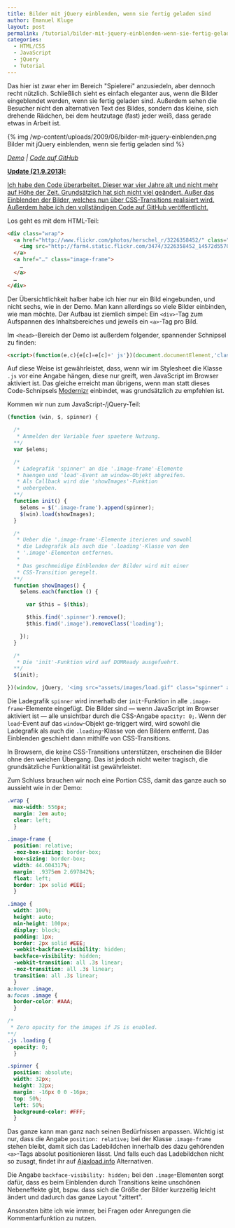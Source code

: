 ```yaml
---
title: Bilder mit jQuery einblenden, wenn sie fertig geladen sind
author: Emanuel Kluge
layout: post
permalink: /tutorial/bilder-mit-jquery-einblenden-wenn-sie-fertig-geladen-sind/
categories:
  - HTML/CSS
  - JavaScript
  - jQuery
  - Tutorial
---
```


Das hier ist zwar eher im Bereich "Spielerei" anzusiedeln, aber dennoch recht nützlich. Schließlich sieht es einfach eleganter aus, wenn die Bilder eingeblendet werden, wenn sie fertig geladen sind. Außerdem sehen die Besucher nicht den alternativen Text des Bildes, sondern das kleine, sich drehende Rädchen, bei dem heutzutage (fast) jeder weiß, dass gerade etwas in Arbeit ist.

{% img /wp-content/uploads/2009/06/bilder-mit-jquery-einblenden.png Bilder mit jQuery einblenden, wenn sie fertig geladen sind %}

*[Demo](http://www.emanuel-kluge.de/demo/bilder-einblenden-mit-jquery/index.html) | [Code auf GitHub](https://github.com/herschel666/demo-images-jquery)*

<ins datetime="2013-09-21T16:01:16+00:00">**Update (21.9.2013):**</ins>

<ins datetime="2013-09-21T16:01:16+00:00">Ich habe den Code überarbeitet. Dieser war vier Jahre alt und nicht mehr auf Höhe der Zeit. Grundsätzlich hat sich nicht viel geändert. Außer das Einblenden der Bilder, welches nun über CSS-Transitions realisiert wird. Außerdem habe ich <a href="https://github.com/herschel666/demo-images-jquery" title="Code auf GitHub">den vollständigen Code auf GitHub</a> veröffentlicht.</ins>

Los geht es mit dem HTML-Teil:

```html
<div class="wrap">
  <a href="http://www.flickr.com/photos/herschel_r/3226358452/" class="image-frame">
    <img src="http://farm4.static.flickr.com/3474/3226358452_14572d5570.jpg" width="240" height="160" class="image loading" alt="" />
  </a>
  <a href="…" class="image-frame">
    …
  </a>
  …
</div>
```

Der Übersichtlichkeit halber habe ich hier nur ein Bild eingebunden, und nicht sechs, wie in der Demo. Man kann allerdings so viele Bilder einbinden, wie man möchte. Der Aufbau ist ziemlich simpel: Ein `<div>`-Tag zum Aufspannen des Inhaltsbereiches und jeweils ein `<a>`-Tag pro Bild.

Im `<head>`-Bereich der Demo ist außerdem folgender, spannender Schnipsel zu finden:

```html
<script>(function(e,c){e[c]=e[c]+' js'})(document.documentElement,'className')</script>
```

Auf diese Weise ist gewährleistet, dass, wenn wir im Stylesheet die Klasse `.js` vor eine Angabe hängen, diese nur greift, wen JavaScript im Browser aktiviert ist. Das gleiche erreicht man übrigens, wenn man statt dieses Code-Schnipsels [Modernizr](http://modernizr.com) einbindet, was grundsätzlich zu empfehlen ist.

Kommen wir nun zum JavaScript-/jQuery-Teil:

```javascript
(function (win, $, spinner) {

  /*
   * Anmelden der Variable fuer spaetere Nutzung.
  **/
  var $elems;

  /*
   * Ladegrafik 'spinner' an die '.image-frame'-Elemente
   * haengen und 'load'-Event am window-Objekt abgreifen.
   * Als Callback wird die 'showImages'-Funktion
   * uebergeben.
  **/
  function init() {
    $elems = $('.image-frame').append(spinner);
    $(win).load(showImages);
  }

  /*
   * Ueber die '.image-frame'-Elemente iterieren und sowohl
   * die Ladegrafik als auch die '.loading'-Klasse von den
   * '.image'-Elementen entfernen.
   *
   * Das geschmeidige Einblenden der Bilder wird mit einer
   * CSS-Transition geregelt.
  **/
  function showImages() {
    $elems.each(function () {

      var $this = $(this);

      $this.find('.spinner').remove();
      $this.find('.image').removeClass('loading');

    });
  }

  /*
   * Die 'init'-Funktion wird auf DOMReady ausgefuehrt.
  **/
  $(init);

})(window, jQuery, '<img src="assets/images/load.gif" class="spinner" alt="L&auml;dt …" />');
```

Die Ladegrafik `spinner` wird innerhalb der `init`-Funktion in alle `.image-frame`-Elemente eingefügt. Die Bilder sind — wenn JavaScript im Browser aktiviert ist — alle unsichtbar durch die CSS-Angabe `opacity: 0;`. Wenn der `load`-Event auf das `window`-Objekt ge-triggert wird, wird sowohl die Ladegrafik als auch die `.loading`-Klasse von den Bildern entfernt. Das Einblenden geschieht dann mithilfe von CSS-Transitions.

In Browsern, die keine CSS-Transitions unterstützen, erscheinen die Bilder ohne den weichen Übergang. Das ist jedoch nicht weiter tragisch, die grundsätzliche Funktionalität ist gewährleistet.

Zum Schluss brauchen wir noch eine Portion CSS, damit das ganze auch so aussieht wie in der Demo:

```css
.wrap {
  max-width: 556px;
  margin: 2em auto;
  clear: left;
  }

.image-frame {
  position: relative;
  -moz-box-sizing: border-box;
  box-sizing: border-box;
  width: 44.604317%;
  margin: .9375em 2.697842%;
  float: left;
  border: 1px solid #EEE;
  }

.image {
  width: 100%;
  height: auto;
  min-height: 100px;
  display: block;
  padding: 1px;
  border: 2px solid #EEE;
  -webkit-backface-visibility: hidden;
  backface-visibility: hidden;
  -webkit-transition: all .3s linear;
  -moz-transition: all .3s linear;
  transition: all .3s linear;
  }
a:hover .image,
a:focus .image {
  border-color: #AAA;
  }

/*
 * Zero opacity for the images if JS is enabled.
**/
.js .loading {
  opacity: 0;
  }

.spinner {
  position: absolute;
  width: 32px;
  height: 32px;
  margin: -16px 0 0 -16px;
  top: 50%;
  left: 50%;
  background-color: #FFF;
  }
```

Das ganze kann man ganz nach seinen Bedürfnissen anpassen. Wichtig ist nur, dass die Angabe `position: relative;` bei der Klasse `.image-frame` stehen bleibt, damit sich das Ladebildchen innerhalb des dazu gehörenden `<a>`-Tags absolut positionieren lässt. Und falls euch das Ladebildchen nicht so zusagt, findet ihr auf [Ajaxload.info](http://www.ajaxload.info/) Alternativen.

Die Angabe `backface-visibility: hidden;` bei den `.image`-Elementen sorgt dafür, dass es beim Einblenden durch Transitions keine unschönen Nebeneffekte gibt, bspw. dass sich die Größe der Bilder kurzzeitig leicht ändert und dadurch das ganze Layout "zittert".

Ansonsten bitte ich wie immer, bei Fragen oder Anregungen die Kommentarfunktion zu nutzen.
